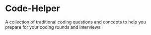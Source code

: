 # Code-Helper
A collection of traditional coding questions and concepts to help you prepare for your coding rounds and interviews
